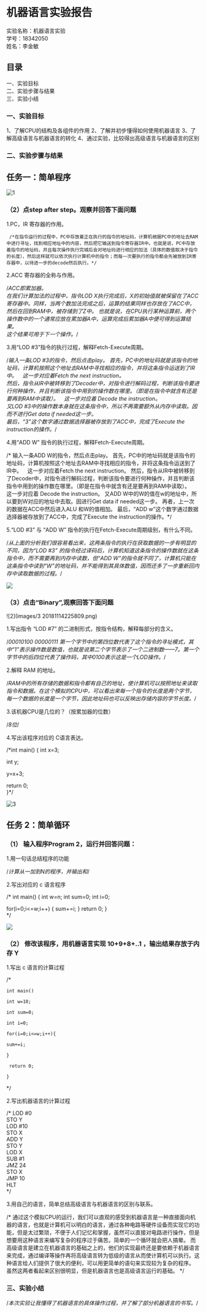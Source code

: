  # 机器语言实验报告
实验名称：机器语言实验  
学号：18342050  
姓名：李金敏

## 目录
一、实验目标  
二、实验步骤与结果  
三、实验小结  

### 一、实验目标
1、了解CPU的结构及各组件的作用
2、了解并初步懂得如何使用机器语言
3、了解高级语言与机器语言的转化
4、通过实验，比较得出高级语言与机器语言的区别  
### 二、实验步骤与结果 
## 任务一：简单程序   

![1](images/shiyan1.png)   

### （2）点step after step。观察并回答下面问题
1.PC，IR 寄存器的作用。  

     /*在指令运行的过程中，PC中存放着正在执行的指令的地址码，计算机根据PC中的地址去RAM中进行寻址，找到相应地址中的内容，然后把它输送到指令寄存器IR中。也就是说，PC中存放着指令的地址码，并且每次操作执行完城后会对地址码进行相应的加法（具体的数值取决于指令的长度），然后这样就可以依次执行计算机中的指令；而每一次要执行的指令都会先被放到IR寄存器中，以待进一步的decode然后执行。*/

2.ACC 寄存器的全称与作用。

   /*ACC即累加器。  
     在我们计算加法的过程中，指令LOD X执行完成后，X的初始值就被保留在了ACC寄存器中。同样，当两个数加法完成之后，运算的结果同样也存放在了ACC中，然后在回到RAM中，被存储到了Z中。
     也就是说，在CPU执行某种运算前，两个操作数中的一个通常应放在累加器A中，运算完成后累加器A中便可得到运算结果。  
     这个结果可用于下一个操作。*/  

3.用“LOD #3”指令的执行过程，解释Fetch-Execute周期。

  /*输入一条LOD #3的指令，然后点击play。
   首先，PC中的地址码就是该指令的地址码，计算机按照这个地址去RAM中寻找相应的指令，并将这条指令运送到了IR中。 这一步对应着Fetch the next instruction。  
   然后，指令从IR中被转移到了Decoder中，对指令进行解码过程，判断该指令要进行何种操作，并且判断该指令中用到的操作数在哪里。（即是在指令中就含有还是要再到RAM中读取）。 这一步对应着 Decode the instruction。  
   又LOD #3中的操作数本身就在这条指令中，所以不再需要额外从内存中读取。因而不进行Get data if needed这一步。  
   最后，“3”这个数字通过数据选择器被存放到了ACC中，完成了Execute the instruction的操作。*/    

4.用“ADD W” 指令的执行过程，解释Fetch-Execute周期。  

/* 输入一条ADD W的指令，然后点击play。
   首先，PC中的地址码就是该指令的地址码，计算机按照这个地址去RAM中寻找相应的指令，并将这条指令运送到了IR中。 这一步对应着Fetch the next instruction。
   然后，指令从IR中被转移到了Decoder中，对指令进行解码过程，判断该指令要进行何种操作，并且判断该指令中用到的操作数在哪里。（即是在指令中就含有还是要再到RAM中读取）。 这一步对应着 Decode the instruction。
   又ADD W中的W的值在w的地址中，所以要到W对应的地址中去取。因进行Get data if needed这一步。
   再者，上一次的数据在ACC中然后进入ALU 和W的值相加。
   最后，“ADD w”这个数字通过数据选择器被存放到了ACC中，完成了Execute the instruction的操作。*/  

5.“LOD #3” 与 “ADD W” 指令的执行在Fetch-Execute周期级别，有什么不同。  

/*从上面的分析我们很容易看出来，这两条指令的执行在获取数据的一步有明显的不同，因为“LOD #3” 的指令经过译码后，计算机知道这条指令的操作数就在这条指令中，而不需要再到内存中读数，但“ADD W”的指令就不同了，计算机只能在这条指令中读到“W”的地址码，并不能得到其具体数值，因而还多了一步重新回内存中读取数据的过程。*/

![](images/shiyan2.png)   

### （3）点击“Binary”,观察回答下面问题

![2](images/3  20181114225809.png)     

1.写出指令 “LOD #7” 的二进制形式，按指令结构，解释每部分的含义。  

/*00010100 00000111
第一个字节中的第四位数代表了这个指令的寻址模式，其中“1”表示操作数是数值，也就是说第二个字节表示了一个二进制数——7。第一个字节中的后四位代表了操作码，其中0100表示这是一个LOD操作。*/  

2.解释 RAM 的地址。  

/*RAM中的所有存储的数据和指令都有自己的地址，使计算机可以按照地址来读取指令和数据。在这个模拟的CPU中，可以看出来每一个指令的长度是两个字节，每一个数据的长度是一个字节，因此地址码也可以反映出存储内容的字节长度。*/  

3.该机器CPU是几位的？（按累加器的位数）  

/*8位*/  

4.写出该程序对应的 C语言表达。  

/*int main()
{
int x=3;

int y;

y=x+3;  

return 0;  
}*/


![3](images/shiyan3.png)   

## 任务 2：简单循环  
### （1） 输入程序Program 2，运行并回答问题：
1.用一句话总结程序的功能  

/*计算从一加到N的程序，并输出和*/  

2.写出对应的 c 语言程序

/*
int main()
{
int w=n;
int sum=0;
int i=0;

for(i=0;i<=w;i++) {
	sum+=i;
}
return 0;
}  
*/

![](images/shiyan4.png)   

### （2） 修改该程序，用机器语言实现 10+9+8+..1 ，输出结果存放于内存 Y
1.写出 c 语言的计算过程  

/*  
    
    int main()    

    int w=10;

	int sum=0;

	int i=0;

	for(i=0;i<=w;i++){

	sum+=i;

	}

     return 0;

    }
*/  

2.写出机器语言的计算过程  

/*
 LOD #0  
 STO Y     
 LOD #10   
 STO X  
 ADD Y  
 STO Y   
 LOD X  
 SUB #1    
 JMZ 24   
 STO X     
 JMP 10  
 HLT   
*/  

3.用自己的语言，简单总结高级语言与机器语言的区别与联系。  

/*
 通过这个模拟CPU的运行，我们可以直观的感受到机器语言是一种直接面向机器的语言，也就是计算机可以明白的语言，通过各种电路等硬件设备而实现它的功能，但是太过繁琐，不便于人们记忆和掌握，虽然可以直接对电路进行操作，但是想要用这种语言来编写复杂的程序过于痛苦。简单的一个循环就会把人搞晕。
 而高级语言是建立在机器语言的基础之上的，他们的实现最终还是要依赖于机器语言来完成，通过编译等操作再将高级语言转为低级的语言从而使计算机可以执行。这种语言给人们提供了很大的便利，可以用更简单的语句来实现较为复杂的程序。
 虽然这两者看起来区别很明显，但是机器语言也是高级语言运行的基础。
*/  


### 三、实验小结  

/*本次实验让我懂得了机器语言的具体操作过程，并了解了部分机器语言的书写。*/